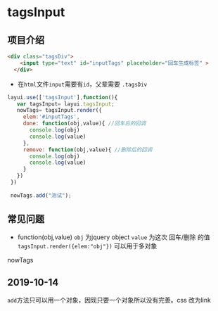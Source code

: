tagsInput
===============
## 项目介绍

``` html
<div class="tagsDiv">
    <input type="text" id="inputTags" placeholder="回车生成标签" >
  </div>
 ```

* 在`html`文件`input`需要有`id`，父辈需要 `.tagsDiv`

 ``` js
layui.use(['tagsInput'],function(){
    var tagsInput= layui.tagsInput;
    nowTags= tagsInput.render({
      elem:'#inputTags',
      done: function(obj,value){ //回车后的回调
        console.log(obj)
        console.log(value)
      },
      remove: function(obj,value){ //删除后的回调
        console.log(obj)
        console.log(value)
      }
    })
  })
  
  nowTags.add("测试");
  ```


  ## 常见问题
  * function(obj,value)
`obj` 为jquery object
`value` 为这次 回车/删除 的值
`tagsInput.render({elem:"obj"})` 可以用于多对象

nowTags

  ## 2019-10-14 
`add`方法只可以用一个对象，因现只要一个对象所以没有完善。css 改为link
